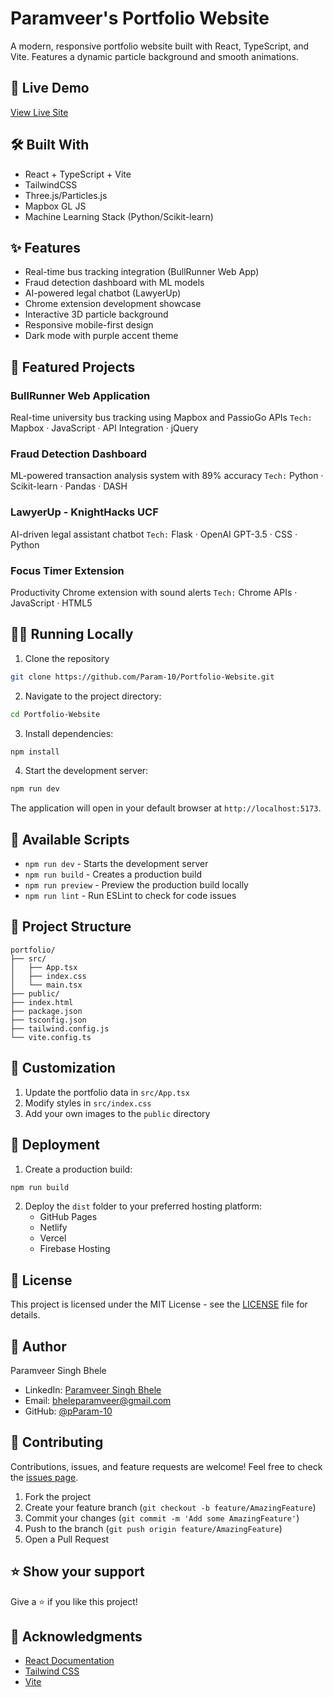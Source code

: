 # Paramveer's Portfolio Website

A modern, responsive portfolio website built with React, TypeScript, and Vite. Features a dynamic particle background and smooth animations.

## 🚀 Live Demo
[View Live Site](https://param-10.github.io/Portfolio-Website/)

## 🛠️ Built With
- React + TypeScript + Vite
- TailwindCSS
- Three.js/Particles.js
- Mapbox GL JS
- Machine Learning Stack (Python/Scikit-learn)

## ✨ Features
- Real-time bus tracking integration (BullRunner Web App)
- Fraud detection dashboard with ML models
- AI-powered legal chatbot (LawyerUp)
- Chrome extension development showcase
- Interactive 3D particle background
- Responsive mobile-first design
- Dark mode with purple accent theme

## 🌟 Featured Projects
### **BullRunner Web Application**
Real-time university bus tracking using Mapbox and PassioGo APIs
`Tech:` Mapbox · JavaScript · API Integration · jQuery

### **Fraud Detection Dashboard**
ML-powered transaction analysis system with 89% accuracy
`Tech:` Python · Scikit-learn · Pandas · DASH

### **LawyerUp - KnightHacks UCF**
AI-driven legal assistant chatbot
`Tech:` Flask · OpenAI GPT-3.5 · CSS · Python

### **Focus Timer Extension**
Productivity Chrome extension with sound alerts
`Tech:` Chrome APIs · JavaScript · HTML5

## 🏃‍♂️ Running Locally

1. Clone the repository

```bash
git clone https://github.com/Param-10/Portfolio-Website.git
```

2. Navigate to the project directory:

```bash
cd Portfolio-Website
```

3. Install dependencies:

```bash
npm install
```

4. Start the development server:

```bash
npm run dev
```

The application will open in your default browser at `http://localhost:5173`.

## 🔧 Available Scripts

- `npm run dev` - Starts the development server
- `npm run build` - Creates a production build
- `npm run preview` - Preview the production build locally
- `npm run lint` - Run ESLint to check for code issues

## 📁 Project Structure

```
portfolio/
├── src/
│   ├── App.tsx
│   ├── index.css
│   └── main.tsx
├── public/
├── index.html
├── package.json
├── tsconfig.json
├── tailwind.config.js
└── vite.config.ts
```

## 🎨 Customization

1. Update the portfolio data in `src/App.tsx`
2. Modify styles in `src/index.css`
3. Add your own images to the `public` directory

## 🚀 Deployment

1. Create a production build:
```bash
npm run build
```

2. Deploy the `dist` folder to your preferred hosting platform:
   - GitHub Pages
   - Netlify
   - Vercel
   - Firebase Hosting

## 📝 License

This project is licensed under the MIT License - see the [LICENSE](LICENSE) file for details.

## 👤 Author

Paramveer Singh Bhele
- LinkedIn: [Paramveer Singh Bhele](https://www.linkedin.com/in/paramveer-singh-bhele/)
- Email: bheleparamveer@gmail.com
- GitHub: [@pParam-10](https://github.com/Param-10)

## 🤝 Contributing

Contributions, issues, and feature requests are welcome! Feel free to check the [issues page](https://github.com/Param-10/Portfolio-Website/issues).

1. Fork the project
2. Create your feature branch (`git checkout -b feature/AmazingFeature`)
3. Commit your changes (`git commit -m 'Add some AmazingFeature'`)
4. Push to the branch (`git push origin feature/AmazingFeature`)
5. Open a Pull Request

## ⭐️ Show your support

Give a ⭐️ if you like this project!

## 📝 Acknowledgments

- [React Documentation](https://react.dev)
- [Tailwind CSS](https://tailwindcss.com)
- [Vite](https://vitejs.dev)

